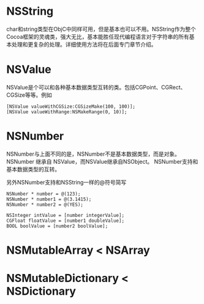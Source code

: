 # NSString

char和string类型在ObjC中同样可用，但是基本也可以不用。NSString作为整个Cocoa框架的灵魂类，强大无比，基本能胜任现代编程语言对于字符串的所有基本处理和更复杂的处理。详细使用方法将在后面专门章节介绍。

# NSValue

NSValue是个可以和各种基本数据类型互转的类。包括CGPoint、CGRect、CGSize等等。例如

```ObjC
[NSValue valueWithCGSize:CGSizeMake(100, 100)];
[NSValue valueWithRange:NSMakeRange(0, 10)];
```

# NSNumber

NSNumber与上面不同的是，NSNumber不是基本数据类型，而是对象。
NSNumber 继承自 NSValue，而NSValue继承自NSObject。
NSNumber支持和基本数据类型的互转。

另外NSNumber支持和NSString一样的@符号简写

```objc
NSNumber * number = @(123);
NSNumber * number1 = @(3.1415);
NSNumber * number2 = @(YES);

NSInteger intValue = [number integerValue];
CGFloat floatValue = [number1 doubleValue];
BOOL boolValue = [number2 boolValue];
```

# NSMutableArray < NSArray

# NSMutableDictionary < NSDictionary
